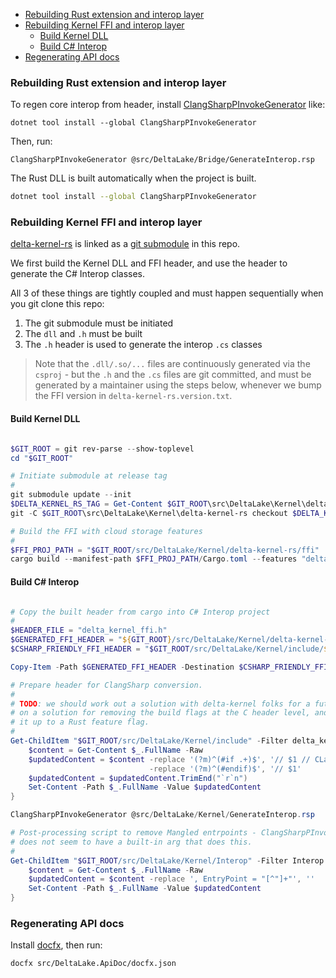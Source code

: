 - [Rebuilding Rust extension and interop layer](#rebuilding-rust-extension-and-interop-layer)
- [Rebuilding Kernel FFI and interop layer](#rebuilding-kernel-ffi-and-interop-layer)
  - [Build Kernel DLL](#build-kernel-dll)
  - [Build C# Interop](#build-c-interop)
- [Regenerating API docs](#regenerating-api-docs)

### Rebuilding Rust extension and interop layer

To regen core interop from header, install
[ClangSharpPInvokeGenerator](https://github.com/dotnet/ClangSharp#generating-bindings) like:

    dotnet tool install --global ClangSharpPInvokeGenerator

Then, run:

    ClangSharpPInvokeGenerator @src/DeltaLake/Bridge/GenerateInterop.rsp

The Rust DLL is built automatically when the project is built.

```bash
dotnet tool install --global ClangSharpPInvokeGenerator
```

### Rebuilding Kernel FFI and interop layer

[delta-kernel-rs](https://github.com/delta-incubator/delta-kernel-rs) is linked as a [git submodule](https://git-scm.com/book/en/v2/Git-Tools-Submodules) in this repo. 

We first build the Kernel DLL and FFI header, and use the header to generate the C# Interop classes.

All 3 of these things are tightly coupled and must happen sequentially when you git clone this repo:

1. The git submodule must be initiated
2. The `dll` and `.h` must be built
3. The `.h` header is used to generate the interop `.cs` classes

> Note that the `.dll/.so/...` files are continuously generated via the  `csproj` - but the `.h` and the `.cs` files are git committed, and must be generated by a maintainer using the steps below, whenever we bump the FFI version in `delta-kernel-rs.version.txt`.

#### Build Kernel DLL

```powershell

$GIT_ROOT = git rev-parse --show-toplevel
cd "$GIT_ROOT"

# Initiate submodule at release tag
#
git submodule update --init
$DELTA_KERNEL_RS_TAG = Get-Content $GIT_ROOT\src\DeltaLake\Kernel\delta-kernel-rs.version.txt
git -C $GIT_ROOT\src\DeltaLake\Kernel\delta-kernel-rs checkout $DELTA_KERNEL_RS_TAG

# Build the FFI with cloud storage features
#
$FFI_PROJ_PATH = "$GIT_ROOT/src/DeltaLake/Kernel/delta-kernel-rs/ffi"
cargo build --manifest-path $FFI_PROJ_PATH/Cargo.toml --features "delta_kernel/cloud"

```

#### Build C# Interop

```powershell

# Copy the built header from cargo into C# Interop project
#
$HEADER_FILE = "delta_kernel_ffi.h"
$GENERATED_FFI_HEADER = "${GIT_ROOT}/src/DeltaLake/Kernel/delta-kernel-rs/target/ffi-headers/${HEADER_FILE}"
$CSHARP_FRIENDLY_FFI_HEADER = "$GIT_ROOT/src/DeltaLake/Kernel/include/${HEADER_FILE}"

Copy-Item -Path $GENERATED_FFI_HEADER -Destination $CSHARP_FRIENDLY_FFI_HEADER -Force

# Prepare header for ClangSharp conversion.
#
# TODO: we should work out a solution with delta-kernel folks for a future release,
# on a solution for removing the build flags at the C header level, and instead pushing
# it up to a Rust feature flag.
#
Get-ChildItem "$GIT_ROOT/src/DeltaLake/Kernel/include" -Filter delta_kernel_ffi.h -Recurse | ForEach-Object {
    $content = Get-Content $_.FullName -Raw
    $updatedContent = $content -replace '(?m)^(#if .+)$', '// $1 // CLangSharp does not support build time feature flags, meaning C# won`t have the class, so we comment them out' `
                               -replace '(?m)^(#endif)$', '// $1'
    $updatedContent = $updatedContent.TrimEnd("`r`n")
    Set-Content -Path $_.FullName -Value $updatedContent
}

ClangSharpPInvokeGenerator @src/DeltaLake/Kernel/GenerateInterop.rsp

# Post-processing script to remove Mangled entrpoints - ClangSharpPInvokeGenerator
# does not seem to have a built-in arg that does this.
#
Get-ChildItem "$GIT_ROOT/src/DeltaLake/Kernel/Interop" -Filter Interop.cs -Recurse | ForEach-Object {
    $content = Get-Content $_.FullName -Raw
    $updatedContent = $content -replace ', EntryPoint = "[^"]+"', ''
    Set-Content -Path $_.FullName -Value $updatedContent
}
```

### Regenerating API docs

Install [docfx](https://dotnet.github.io/docfx/), then run:

    docfx src/DeltaLake.ApiDoc/docfx.json
